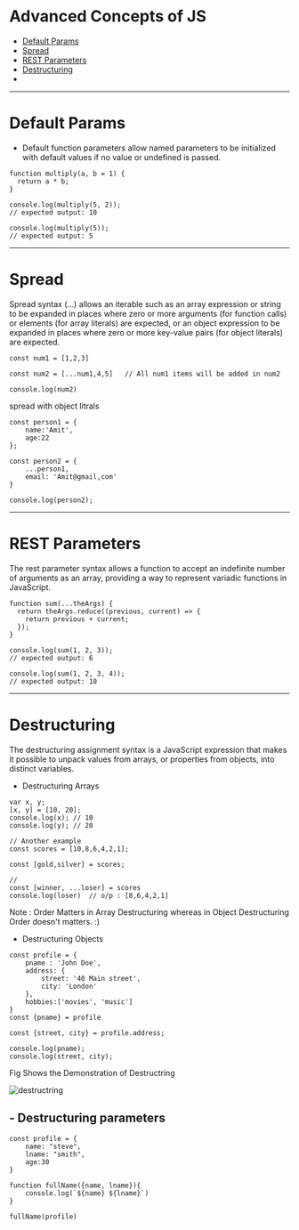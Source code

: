 # Advanced Concepts of JS

- [Default Params](#default-params)
- [Spread](#spread)
- [REST Parameters](#rest-parameters)
- [Destructuring](#destructuring)
- 


---
# Default Params

- Default function parameters allow named parameters to be initialized with default values if no value or undefined is passed.
```
function multiply(a, b = 1) {
  return a * b;
}

console.log(multiply(5, 2));
// expected output: 10

console.log(multiply(5));
// expected output: 5
```
---

# Spread 

Spread syntax (...) allows an iterable such as an array expression or string to be expanded in places where zero or more arguments (for function calls) or elements (for array literals) are expected, or an object expression to be expanded in places where zero or more key-value pairs (for object literals) are expected.
```
const num1 = [1,2,3]

const num2 = [...num1,4,5]   // All num1 items will be added in num2

console.log(num2)
```
spread with object litrals
```
const person1 = {
    name:'Amit',
    age:22
};

const person2 = {
    ...person1,
    email: 'Amit@gmail,com'
}

console.log(person2);
```
---

# REST Parameters

The rest parameter syntax allows a function to accept an indefinite number of arguments as an array, providing a way to represent variadic functions in JavaScript.
```
function sum(...theArgs) {
  return theArgs.reduce((previous, current) => {
    return previous + current;
  });
}

console.log(sum(1, 2, 3));
// expected output: 6

console.log(sum(1, 2, 3, 4));
// expected output: 10
```

---
# Destructuring 
The destructuring assignment syntax is a JavaScript expression that makes it possible to unpack values from arrays, or properties from objects, into distinct variables.

- Destructuring Arrays
```
var x, y;
[x, y] = [10, 20];
console.log(x); // 10
console.log(y); // 20

// Another example 
const scores = [10,8,6,4,2,1];

const [gold,silver] = scores;

// 
const [winner, ...loser] = scores
console.log(loser)  // o/p : [8,6,4,2,1]
```
Note : Order Matters in Array Destructuring whereas in Object Destructuring Order doesn't matters. :)


- Destructuring Objects
```
const profile = {
    pname : 'John Doe',
    address: {
        street: '40 Main street',
        city: 'London'
    },
    hobbies:['movies', 'music']
}
const {pname} = profile

const {street, city} = profile.address;

console.log(pname);
console.log(street, city);
```
Fig Shows the Demonstration of Destructring

![destructring](https://user-images.githubusercontent.com/62838567/143562460-fb824cb6-bcc2-4bd6-b375-5f8e3bb2e41e.png)

## - Destructuring parameters

```
const profile = {
    name: "steve",
    lname: "smith",
    age:30
}

function fullName({name, lname}){
    console.log(`${name} ${lname}`)
}

fullName(profile)
```



